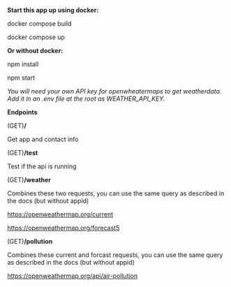 **Start this app up using docker:**

docker compose build

docker compose up

**Or without docker:**

npm install

npm start

*You will need your own API key for openwheatermaps to get weatherdata. Add it in an .env file at the root as WEATHER_API_KEY.*

**Endpoints**

(GET)**/** 

Get app and contact info

(GET)**/test**

Test if the api is running

(GET)**/weather**

Combines these two requests, you can use the same query as described in the docs (but without appid)

https://openweathermap.org/current

https://openweathermap.org/forecast5

(GET)**/pollution**

Combines these current and forcast requests, you can use the same query as described in the docs (but without appid)

https://openweathermap.org/api/air-pollution
